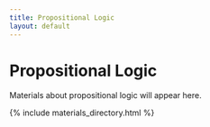 ```yaml
---
title: Propositional Logic
layout: default
---
```

# Propositional Logic

Materials about propositional logic will appear here.

{% include materials_directory.html %}
